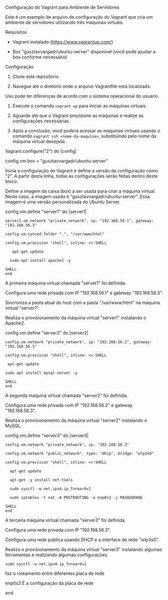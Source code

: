  Configuração do Vagrant para Ambiente de Servidores

Este é um exemplo de arquivo de configuração do Vagrant que cria um ambiente de servidores utilizando três máquinas virtuais.

 Requisitos

- Vagrant instalado (https://www.vagrantup.com/)
 
- Box "gusztavvargadr/ubuntu-server" disponível (você pode ajustar a box conforme necessário)

 Configuração

1. Clone este repositório.
  
2. Navegue até o diretório onde o arquivo Vagrantfile está localizado.

 Uso
pode ter diferenças de acordo com o sistema operacional do usuario.
1. Execute o comando `vagrant up` para iniciar as máquinas virtuais.
   
2. Aguarde até que o Vagrant provisione as máquinas e realize as configurações necessárias.
   
3. Após a conclusão, você poderá acessar as máquinas virtuais usando o comando `vagrant ssh <nome-da-maquina>`, substituindo <nome-da-maquina> pelo nome da máquina virtual desejada.

Vagrant.configure("2") do |config|

  config.vm.box = "gusztavvargadr/ubuntu-server"
  
 Inicia a configuração do Vagrant e define a versão da configuração como "2". A partir desta linha, todas as configurações serão feitas dentro deste bloco.
 
 Define a imagem da caixa (box) a ser usada para criar a máquina virtual. Neste caso, a imagem usada é "gusztavvargadr/ubuntu-server". Essa imagem é uma versão personalizada do Ubuntu Server.


  config.vm.define "server1" do |server1|
  
    server1.vm.network "private_network", ip: "192.168.56.1", gateway: "192.168.56.3"
    
    config.vm.synced_folder ".", "/var/www/html"
    
    config.vm.provision "shell", inline: <<-SHELL
    
       apt-get update
       
      sudo apt install apache2 -y
      
    SHELL
    end

  
   A primeira máquina virtual chamada "server1" foi definida.
   
   Configura uma rede privada com IP "192.168.56.1" e gateway "192.168.56.3".
   
   Sincroniza a pasta atual do host com a pasta "/var/www/html" na máquina virtual "server1".
   
   Realiza o provisionamento da máquina virtual "server1" instalando o Apache2.

  config.vm.define "server2" do |server2|
  
    config.vm.network "private_network", ip: "192.168.56.2", gateway: "192.168.56.3"
    
    config.vm.provision "shell", inline: <<-SHELL
    
     apt-get update
     
    sudo apt install mysql-server -y
    
    SHELL
    end
  
   A segunda máquina virtual chamada "server2" foi definida.
   
   Configura uma rede privada com IP "192.168.56.2" e gateway "192.168.56.3".
   
   Realiza o provisionamento da máquina virtual "server2" instalando o MySQL.

  config.vm.define "server3" do |server3|
  
    config.vm.network "private_network", ip: "192.168.56.3"
    
    config.vm.network "public_network", type: "dhcp", bridge: "wlp3s0"
    
    config.vm.provision "shell", inline: <<-SHELL
    
      apt-get update
      
      apt-get -y install net-tools
      
      sudo sysctl -w net.ipv4.ip_forward=1
      
      sudo iptables -t nat -A POSTROUTING -o enp0s3 -j MASQUERADE
      
    SHELL
    end
  
   A terceira máquina virtual chamada "server3" foi definida.
   
   Configura uma rede privada com IP "192.168.56.3".
   
   Configura uma rede pública usando DHCP e a interface de rede "wlp3s0".
   
   Realiza o provisionamento da máquina virtual "server3" instalando algumas ferramentas e realizando algumas configurações.

    sudo sysctl -w net.ipv4.ip_forward=1
   
   faz o roteamento entre diferentes placa de rede

   enp0s3
   É a configuração da placa de rede

    
   
   end
